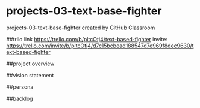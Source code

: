 # projects-03-text-base-fighter
projects-03-text-base-fighter created by GitHub Classroom

##trllo link
https://trello.com/b/pltcOtj4/text-based-fighter
invite: https://trello.com/invite/b/pltcOtj4/d7c15bcbead188547d7e969f8dec9630/text-based-fighter

##project overview

##vision statement

##persona

##backlog

